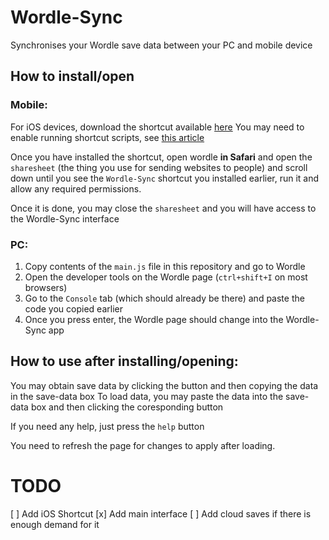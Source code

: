 # Wordle-Sync
Synchronises your Wordle save data between your PC and mobile device


## How to install/open
### Mobile:
For iOS devices, download the shortcut available [here](https://icloud.com)
You may need to enable running shortcut scripts, see [this article](https://support.apple.com/en-gb/guide/shortcuts/apdfeb05586f/5.0/ios/15.0#:~:text=Allow%20scripts%20to%20run%20from%20a%20shortcut)

Once you have installed the shortcut, open wordle **in Safari** and open the `sharesheet` (the thing you use for sending websites to people) and scroll down until you see the `Wordle-Sync` shortcut you installed earlier, run it and allow any required permissions.

Once it is done, you may close the `sharesheet` and you will have access to the Wordle-Sync interface


### PC:
1. Copy contents of the `main.js` file in this repository and go to Wordle
2. Open the developer tools on the Wordle page (`ctrl+shift+I` on most browsers)
3. Go to the `Console` tab (which should already be there) and paste the code you copied earlier
4. Once you press enter, the Wordle page should change into the Wordle-Sync app


## How to use after installing/opening:
You may obtain save data by clicking the button and then copying the data in the save-data box
To load data, you may paste the data into the save-data box and then clicking the coresponding button

If you need any help, just press the `help` button


You need to refresh the page for changes to apply after loading.

# TODO
[ ] Add iOS Shortcut
[x] Add main interface
[ ] Add cloud saves if there is enough demand for it
